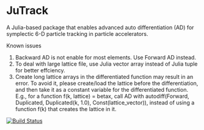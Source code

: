 # JuTrack

A Julia-based package that enables advanced auto differentiation (AD) for symplectic 6-D particle tracking in particle accelerators.

Known issues
1. Backward AD is not enable for most elements. Use Forward AD instead.
2. To deal with large lattice file, use Julia vector array instead of Julia tuple for better effciency. 
3. Create long lattice arrays in the differentiated function may result in an error. To avoid it, please create/load the lattice before the differentiation, and then take it as a constant variable for the differentiated function. 
E.g., for a function f(k, lattice) = betax, call AD with autodiff(Forward, Duplicated, Duplicated(k, 1.0), Const(lattice_vector)), instead of using a function f(k) that creates the lattice in it.

[![Build Status](https://github.com/Jinyu95/JuTrack.jl/actions/workflows/CI.yml/badge.svg?branch=main)](https://github.com/Jinyu95/JuTrack.jl/actions/workflows/CI.yml?query=branch%3Amain)
